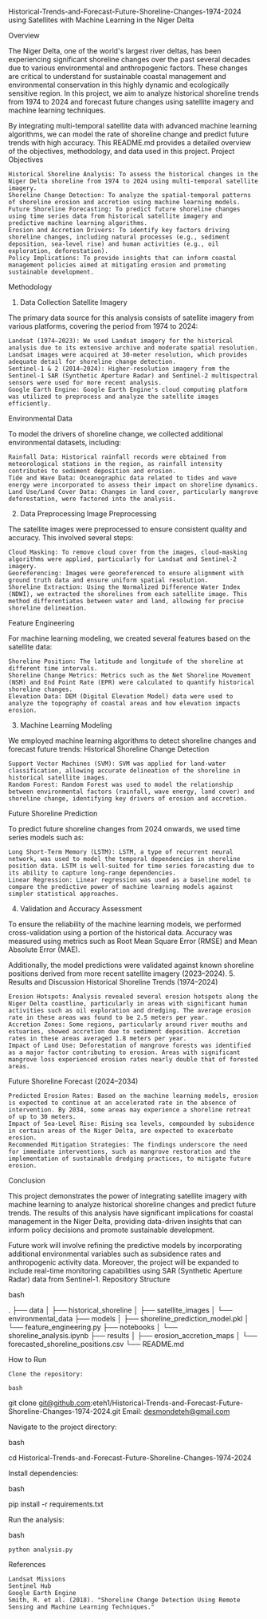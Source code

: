 Historical-Trends-and-Forecast-Future-Shoreline-Changes-1974-2024 using Satellites with Machine Learning in the Niger Delta

Overview

The Niger Delta, one of the world's largest river deltas, has been experiencing significant shoreline changes over the past several decades due to various environmental and anthropogenic factors. These changes are critical to understand for sustainable coastal management and environmental conservation in this highly dynamic and ecologically sensitive region. In this project, we aim to analyze historical shoreline trends from 1974 to 2024 and forecast future changes using satellite imagery and machine learning techniques.

By integrating multi-temporal satellite data with advanced machine learning algorithms, we can model the rate of shoreline change and predict future trends with high accuracy. This README.md provides a detailed overview of the objectives, methodology, and data used in this project.
Project Objectives

    Historical Shoreline Analysis: To assess the historical changes in the Niger Delta shoreline from 1974 to 2024 using multi-temporal satellite imagery.
    Shoreline Change Detection: To analyze the spatial-temporal patterns of shoreline erosion and accretion using machine learning models.
    Future Shoreline Forecasting: To predict future shoreline changes using time series data from historical satellite imagery and predictive machine learning algorithms.
    Erosion and Accretion Drivers: To identify key factors driving shoreline changes, including natural processes (e.g., sediment deposition, sea-level rise) and human activities (e.g., oil exploration, deforestation).
    Policy Implications: To provide insights that can inform coastal management policies aimed at mitigating erosion and promoting sustainable development.

Methodology
1. Data Collection
Satellite Imagery

The primary data source for this analysis consists of satellite imagery from various platforms, covering the period from 1974 to 2024:

    Landsat (1974–2023): We used Landsat imagery for the historical analysis due to its extensive archive and moderate spatial resolution. Landsat images were acquired at 30-meter resolution, which provides adequate detail for shoreline change detection.
    Sentinel-1 & 2 (2014–2024): Higher-resolution imagery from the Sentinel-1 SAR (Synthetic Aperture Radar) and Sentinel-2 multispectral sensors were used for more recent analysis.
    Google Earth Engine: Google Earth Engine's cloud computing platform was utilized to preprocess and analyze the satellite images efficiently.

Environmental Data

To model the drivers of shoreline change, we collected additional environmental datasets, including:

    Rainfall Data: Historical rainfall records were obtained from meteorological stations in the region, as rainfall intensity contributes to sediment deposition and erosion.
    Tide and Wave Data: Oceanographic data related to tides and wave energy were incorporated to assess their impact on shoreline dynamics.
    Land Use/Land Cover Data: Changes in land cover, particularly mangrove deforestation, were factored into the analysis.

2. Data Preprocessing
Image Preprocessing

The satellite images were preprocessed to ensure consistent quality and accuracy. This involved several steps:

    Cloud Masking: To remove cloud cover from the images, cloud-masking algorithms were applied, particularly for Landsat and Sentinel-2 imagery.
    Georeferencing: Images were georeferenced to ensure alignment with ground truth data and ensure uniform spatial resolution.
    Shoreline Extraction: Using the Normalized Difference Water Index (NDWI), we extracted the shorelines from each satellite image. This method differentiates between water and land, allowing for precise shoreline delineation.

Feature Engineering

For machine learning modeling, we created several features based on the satellite data:

    Shoreline Position: The latitude and longitude of the shoreline at different time intervals.
    Shoreline Change Metrics: Metrics such as the Net Shoreline Movement (NSM) and End Point Rate (EPR) were calculated to quantify historical shoreline changes.
    Elevation Data: DEM (Digital Elevation Model) data were used to analyze the topography of coastal areas and how elevation impacts erosion.

3. Machine Learning Modeling

We employed machine learning algorithms to detect shoreline changes and forecast future trends:
Historical Shoreline Change Detection

    Support Vector Machines (SVM): SVM was applied for land-water classification, allowing accurate delineation of the shoreline in historical satellite images.
    Random Forest: Random Forest was used to model the relationship between environmental factors (rainfall, wave energy, land cover) and shoreline change, identifying key drivers of erosion and accretion.

Future Shoreline Prediction

To predict future shoreline changes from 2024 onwards, we used time series models such as:

    Long Short-Term Memory (LSTM): LSTM, a type of recurrent neural network, was used to model the temporal dependencies in shoreline position data. LSTM is well-suited for time series forecasting due to its ability to capture long-range dependencies.
    Linear Regression: Linear regression was used as a baseline model to compare the predictive power of machine learning models against simpler statistical approaches.

4. Validation and Accuracy Assessment

To ensure the reliability of the machine learning models, we performed cross-validation using a portion of the historical data. Accuracy was measured using metrics such as Root Mean Square Error (RMSE) and Mean Absolute Error (MAE).

Additionally, the model predictions were validated against known shoreline positions derived from more recent satellite imagery (2023–2024).
5. Results and Discussion
Historical Shoreline Trends (1974–2024)

    Erosion Hotspots: Analysis revealed several erosion hotspots along the Niger Delta coastline, particularly in areas with significant human activities such as oil exploration and dredging. The average erosion rate in these areas was found to be 2.5 meters per year.
    Accretion Zones: Some regions, particularly around river mouths and estuaries, showed accretion due to sediment deposition. Accretion rates in these areas averaged 1.8 meters per year.
    Impact of Land Use: Deforestation of mangrove forests was identified as a major factor contributing to erosion. Areas with significant mangrove loss experienced erosion rates nearly double that of forested areas.

Future Shoreline Forecast (2024–2034)

    Predicted Erosion Rates: Based on the machine learning models, erosion is expected to continue at an accelerated rate in the absence of intervention. By 2034, some areas may experience a shoreline retreat of up to 30 meters.
    Impact of Sea-Level Rise: Rising sea levels, compounded by subsidence in certain areas of the Niger Delta, are expected to exacerbate erosion.
    Recommended Mitigation Strategies: The findings underscore the need for immediate interventions, such as mangrove restoration and the implementation of sustainable dredging practices, to mitigate future erosion.

Conclusion

This project demonstrates the power of integrating satellite imagery with machine learning to analyze historical shoreline changes and predict future trends. The results of this analysis have significant implications for coastal management in the Niger Delta, providing data-driven insights that can inform policy decisions and promote sustainable development.

Future work will involve refining the predictive models by incorporating additional environmental variables such as subsidence rates and anthropogenic activity data. Moreover, the project will be expanded to include real-time monitoring capabilities using SAR (Synthetic Aperture Radar) data from Sentinel-1.
Repository Structure

bash

.
├── data
│   ├── historical_shoreline
│   ├── satellite_images
│   └── environmental_data
├── models
│   ├── shoreline_prediction_model.pkl
│   └── feature_engineering.py
├── notebooks
│   └── shoreline_analysis.ipynb
├── results
│   ├── erosion_accretion_maps
│   └── forecasted_shoreline_positions.csv
└── README.md

How to Run

    Clone the repository:

    bash

git clone git@github.com:eteh1/Historical-Trends-and-Forecast-Future-Shoreline-Changes-1974-2024.git
Email: desmondeteh@gmail.com 

Navigate to the project directory:

bash

cd Historical-Trends-and-Forecast-Future-Shoreline-Changes-1974-2024

Install dependencies:

bash

pip install -r requirements.txt

Run the analysis:

bash

    python analysis.py
    

References

    Landsat Missions
    Sentinel Hub
    Google Earth Engine
    Smith, R. et al. (2018). "Shoreline Change Detection Using Remote Sensing and Machine Learning Techniques."
